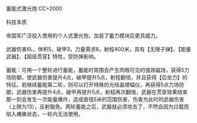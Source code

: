 <title>蓄能式激光炮</title>
<meta name="GENERATOR" content="WinCHM">
<meta http-equiv="Content-Type" content="text/html; charset=gb2312">
<br>蓄能式激光炮 CC+2000 
<br>
<br>科技本质 
<br>
<br>帝国军广泛投入使用的个人式激光炮，加装了蓄力模块后更具威力。 
<br>
<br>武器伤害6L，体积5，破甲3，力量需求8，射程400米，具有【无限子弹】、【能量武器】、【超级贯穿】特性，受防弹影响。 
<br>
<br>蓄能：可用一个整轮进行蓄能，蓄能时周围会产生肉眼可见的强效磁场，获得5力场防御，使武器伤害提升4点，破甲提升5点，射程翻倍，并且获得【后坐力】的特征。若继续蓄能第二轮，则可以打开特殊的光结晶增幅仪，再获得5点力场防御，武器伤害再提升4点，破甲再提升5点，射程再次翻倍，武器在贯穿效果结束那一刻会发生一次能量爆炸，造成直径5米的范围伤害，伤害为此时的武器伤害（上限为13），反射豁免。两轮蓄能之后，武器就必须攻击了，不然会因为过载而陷入瘫痪状态，一轮内无法使用。 